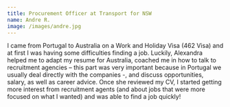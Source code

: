 ```yaml
---
title: Procurement Officer at Transport for NSW
name: Andre R.
image: /images/andre.jpg
---
```

I came from Portugal to Australia on a Work and Holiday Visa (462 Visa) and at first I was having some difficulties finding a job. Luckily, Alexandra helped me to adapt my resume for Australia, coached me in how to talk to recruitment agencies – this part was very important because in Portugal we usually deal directly with the companies -, and discuss opportunities, salary, as well as career advice. Once she reviewed my CV, I started getting more interest from recruitment agents (and about jobs that were more focused on what I wanted) and was able to find a job quickly!
